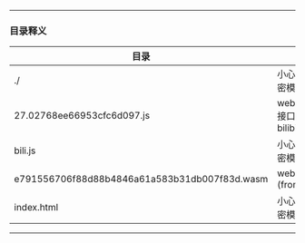 
---
### 目录释义
|目录|说明|
|-|-|
|./|小心心前端加密模块|
|27.02768ee66953cfc6d097.js|webassembly接口(from bilibili)|
|bili.js|小心心前端加密模块(js)|
|e791556706f88d88b4846a61a583b31db007f83d.wasm|webassembly (from bilibili)|
|index.html|小心心前端加密模块(html)|
---